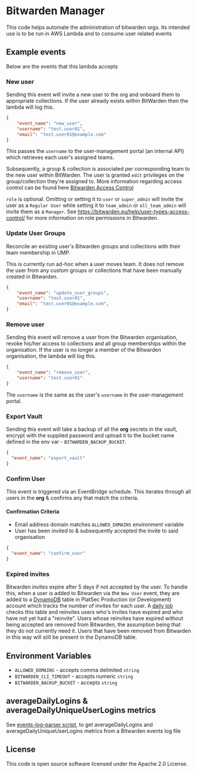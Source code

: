 # Bitwarden Manager

This code helps automate the administration of bitwarden orgs.
Its intended use is to be run in AWS Lambda and to consume user related events

## Example events

Below are the events that this lambda accepts

### New user

Sending this event will invite a new user to the org and onboard them to appropriate collections.
If the user already exists within BitWarden then the lambda will log this.

```json
{
    "event_name": "new_user",
    "username": "test.user01",
    "email": "test.user01@example.com"
}
```

This passes the `username` to the user-management portal (an internal API) which retrieves each user's assigned teams.

Subsequently, a group & collection is associated per corresponding team to the new user within BitWarden.
The user is granted `edit` privileges on the group/collection they're assigned to.
More information regarding access control can be found here [Bitwarden Access Control](https://bitwarden.eu/help/user-types-access-control/#permissions)

`role` is optional. Omitting or setting it to `user` or `super_admin` will invite the user as a `Regular User` while 
setting it to `team_admin` or `all_team_admin` will invite them as a `Manager`. 
See https://bitwarden.eu/help/user-types-access-control/ for more information on role permissions in Bitwarden.

### Update User Groups

Reconcile an existing user's Bitwarden groups and collections with their team membership in UMP. 

This is currently run ad-hoc when a user moves team. It does not remove the user from any custom groups or 
collections that have been manually created in Bitwarden.

```json
{
    "event_name": "update_user_groups",
    "username": "test.user01",
    "email": "test.user01@example.com",
}
```

### Remove user

Sending this event will remove a user from the Bitwarden organisation, revoke his/her access to collections 
and all group memberships within the organisation.
If the user is no longer a member of the Bitwarden organisation, the lambda will log this.

```json
{
    "event_name": "remove_user",
    "username": "test.user01"
}
```

The `username` is the same as the user's `username` in the user-management portal.

### Export Vault

Sending this event will take a backup of all the **org** secrets in the vault, encrypt with the supplied password
and upload it to the bucket name defined in the env var - `BITWARDEN_BACKUP_BUCKET`.

```json
{
  "event_name": "export_vault"
}
```

### Confirm User

This event is triggered via an EventBridge schedule. This iterates through all users in the **org** & confirms
any that match the criteria.

#### Confirmation Criteria

- Email address domain matches `ALLOWED_DOMAINS` environment variable
- User has been invited to & subsequently accepted the invite to said organisation

```json
{
  "event_name": "confirm_user"
}
```

### Expired invites

Bitwarden invites expire after 5 days if not accepted by the user. To handle this, when a user is added to Bitwarden 
via the `New User` event, they are added to a 
[DynamoDB](https://github.com/hmrc/platsec-terraform/blob/main/components/lambda_bitwarden_manager/dynamodb.tf) table in
 PlatSec Production (or Development) account which tracks the number of invites for each user. A 
[daily job](https://github.com/hmrc/platsec-terraform/blob/main/components/lambda_bitwarden_manager/lambda.tf#L36) 
checks this table and reinvites users who's invites have expired and who have not yet had a "reinvite". Users whose 
reinvites have expired without being accepted are removed from Bitwarden, the assumption being that they do not 
currently need it. Users that have been removed from Bitwarden in this way will still be present in the DynamoDB table.

## Environment Variables

- `ALLOWED_DOMAINS` - accepts comma delimited `string`
- `BITWARDEN_CLI_TIMEOUT` - accepts numeric `string`
- `BITWARDEN_BACKUP_BUCKET` - accepts `string`

## averageDailyLogins & averageDailyUniqueUserLogins metrics

See [events-log-parser script](scripts/events-log-parser/README.md), to get averageDailyLogins and
averageDailyUniqueUserLogins metrics from a Bitwarden events log file

## License

This code is open source software licensed under the Apache 2.0 License.
